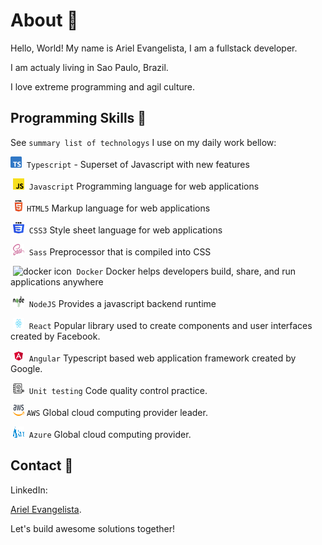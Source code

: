 # About 🤔

Hello, World! My name is Ariel Evangelista, I am a fullstack developer.

I am actualy living in Sao Paulo, Brazil.

I love extreme programming and agil culture.

## Programming Skills 🚀

See `summary list of technologys` I use on my daily work bellow:

<img src="./img/typescript.svg" alt="typescript icon" width="18px" height="18px">&nbsp;&nbsp;`Typescript`<img/> - Superset of Javascript with new features

&nbsp;<img src="./img/javascript.svg" alt="javascript icon" width="18px" height="18px"/>&nbsp;&nbsp;`Javascript`<img/>
Programming language for web applications

&nbsp;<img src="./img/html.png" alt="html icon" width="18px" height="18px"/>&nbsp;`HTML5`<img/>
Markup language for web applications

&nbsp;<img src="./img/css.svg" alt="css icon" width="18px" height="18px"/>&nbsp;&nbsp;`CSS3`<img/>
Style sheet language for web applications

&nbsp;<img src="./img/sass.png" alt="sass icon" width="18px" height="18px"/>&nbsp;&nbsp;`Sass`<img/>
Preprocessor that is compiled into CSS

&nbsp;<img src="https://imgs.search.brave.com/Q2rFFa8zjSGdQEpaCCO9yenUPUv4RpTH8Gl-Q3fViqU/rs:fit:860:0:0/g:ce/aHR0cHM6Ly9vcGVu/Y29udGFpbmVycy5v/cmcvaW1nL21lbWJl/ci1sb2dvcy9kb2Nr/ZXIucG5n" alt="docker icon" width="18px" height="18px"/>&nbsp;&nbsp;`Docker`<img/> Docker helps developers build, share, and run applications anywhere

&nbsp;<img src="./img/nodejs.svg" alt="nodejs icon" width="18px" height="18px"/>&nbsp;&nbsp;`NodeJS`<img/>
Provides a javascript backend runtime

&nbsp;<img src="./img/react.svg" alt="react icon" width="18px" height="18px"/>&nbsp;&nbsp;`React`<img/>
Popular library used to create components and user interfaces created by Facebook.

&nbsp;<img src="./img/angular.svg" alt="angular icon" width="18px" height="18px"/>&nbsp;&nbsp;`Angular`<img/>
Typescript based web application framework created by Google.

&nbsp;<img src="./img/unit-test.svg" alt="unit test icon" width="18px" height="18px" />&nbsp;&nbsp;`Unit testing`<img/>
Code quality control practice.

&nbsp;<img src="./img/aws.svg" alt="aws icon" width="18px" height="18px" />&nbsp;`AWS`<img/>
Global cloud computing provider leader.

&nbsp;<img src="./img/azure.svg" alt="azure icon" width="18px" height="18px" />&nbsp;&nbsp;`Azure`<img/>
Global cloud computing provider.

## Contact 💬

LinkedIn:

[Ariel Evangelista](https://www.linkedin.com/in/ariel-evangelista-a4677618b/).

Let's build awesome solutions together!

